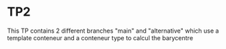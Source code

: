 # TP2
This TP contains 2 different branches "main" and "alternative"
which use a template conteneur and a conteneur type to calcul the barycentre
